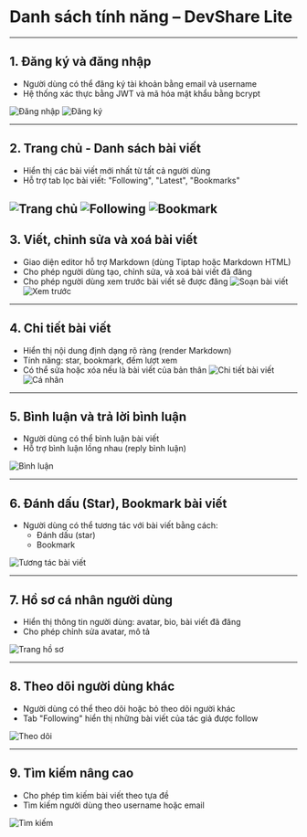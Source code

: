 #  Danh sách tính năng – DevShare Lite

---

## 1.  Đăng ký và đăng nhập

- Người dùng có thể đăng ký tài khoản bằng email và username
- Hệ thống xác thực bằng JWT và mã hóa mật khẩu bằng bcrypt

![Đăng nhập](./screenshots/login.png)
![Đăng ký](./screenshots/register.png)

---

## 2.  Trang chủ - Danh sách bài viết

- Hiển thị các bài viết mới nhất từ tất cả người dùng
- Hỗ trợ tab lọc bài viết: "Following", "Latest", "Bookmarks"

![Trang chủ](./screenshots/home.png)
![Following](./screenshots/following.png)
![Bookmark](./screenshots/bookmark.png)
---

## 3.  Viết, chỉnh sửa và xoá bài viết

- Giao diện editor hỗ trợ Markdown (dùng Tiptap hoặc Markdown HTML)
- Cho phép người dùng tạo, chỉnh sửa, và xoá bài viết đã đăng
- Cho phép người dùng xem trước bài viết sẽ được đăng
![Soạn bài viết](./screenshots/editor.png)
![Xem  trước](./screenshots/preview.png)

---

## 4.  Chi tiết bài viết

- Hiển thị nội dung định dạng rõ ràng (render Markdown)
- Tính năng: star, bookmark, đếm lượt xem
- Có thể sửa hoặc xóa nếu là bài viết của bản thân
![Chi tiết bài viết](./screenshots/post-detail.png)
![Cá nhân](./screenshots/personal.png)
---

## 5.  Bình luận và trả lời bình luận

- Người dùng có thể bình luận bài viết
- Hỗ trợ bình luận lồng nhau (reply bình luận)

![Bình luận](./screenshots/comment.png)

---

## 6.  Đánh dấu (Star), Bookmark bài viết

- Người dùng có thể tương tác với bài viết bằng cách:
  - Đánh dấu (star)
  - Bookmark

![Tương tác bài viết](./screenshots/interactions.png)

---

## 7.  Hồ sơ cá nhân người dùng

- Hiển thị thông tin người dùng: avatar, bio, bài viết đã đăng
- Cho phép chỉnh sửa avatar, mô tả

![Trang hồ sơ](./screenshots/profile.png)

---

## 8.  Theo dõi người dùng khác

- Người dùng có thể theo dõi hoặc bỏ theo dõi người khác
- Tab "Following" hiển thị những bài viết của tác giả được follow

![Theo dõi](./screenshots/follower.png)

---
## 9. Tìm kiếm nâng cao
- Cho phép tìm kiếm bài viết theo tựa đề
- Tìm kiếm người dùng theo username hoặc email

![Tìm kiếm](./screenshots/search.png)

